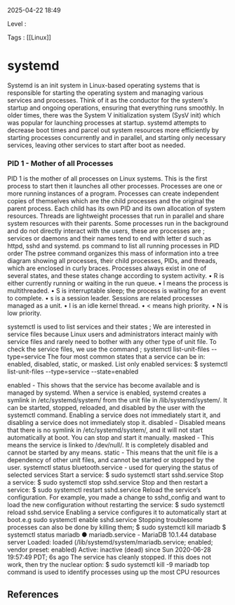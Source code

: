 

2025-04-22 18:49

Level : 

Tags : [[Linux]]

# systemd

Systemd is an init system in Linux-based operating systems that is responsible for starting the operating system and managing various services and processes. Think of it as the conductor for the system's startup and ongoing operations, ensuring that everything runs smoothly.
In older times, there was the System V initialization system (SysV init) which was popular for launching processes at startup.
systemd attempts to decrease boot times and parcel out system resources more efficiently by starting processes concurrently and in parallel, and starting only necessary services, leaving other services to start after boot as needed.

### PID 1 - Mother of all Processes
PID 1 is the mother of all processes on Linux systems. This is the first process to start then it launches all other processes. Processes are one or more running instances of a program. Processes can create independent copies of themselves which are the child processes and the original the parent process. Each child has its own PID  and its own allocation of system resources.
Threads are lightweight processes that run in parallel and share system resources with their parents.
Some processes run in the background and do not directly interact with the users, these are processes are ; services or daemons and their names tend to end with letter d such as httpd, sshd and systemd.
ps command to list all running processes in PID order
The pstree command organizes this mass of information into a tree diagram showing all processes, their child processes, PIDs, and threads, which are enclosed in curly braces.
Processes always exist in one of several states, and these states change according to
system activity. 
• R is either currently running or waiting in the run queue.
• l means the process is multithreaded.
• S is interruptable sleep; the process is waiting for an event to complete.
• s is a session leader. Sessions are related processes managed as a unit.
• I is an idle kernel thread.
• < means high priority.
• N is low priority.

systemctl is used to list services and their states ; We are interested in service files because Linux users and administrators interact mainly with service files and rarely need to bother with any other type of unit file.
To check the service files, we use the command ;
systemctl list-unit-files --type=service
The four most common states that a service can be in:
enabled, disabled, static, or masked.
List only enabled services:
$ systemctl list-unit-files --type=service --state=enabled

enabled - This shows that the service has become available and is managed by systemd.
When a service is enabled, systemd creates a symlink in /etc/systemd/system/ from the unit file in /lib/systemd/system/. It can be started, stopped, reloaded, and disabled by the user with the systemctl command. Enabling a service does not immediately start it, and disabling a service does not immediately stop it.
disabled - Disabled means that there is no symlink in /etc/systemd/system/, and it will not start automatically at boot. You can stop and start it manually.
masked - This means the service is linked to /dev/null/. It is completely disabled and cannot be started by any means.
static - This means that the unit file is a dependency of other unit files, and cannot be started or stopped by the user.
systemctl status bluetooth.service - used for querying the status of selected services
Start a service:
$ sudo systemctl start sshd.service
Stop a service:
$ sudo systemctl stop sshd.service
Stop and then restart a service:
$ sudo systemctl restart sshd.service
Reload the service’s configuration. For example, you made a change to sshd_config and want to load the new configuration without restarting the service:
$ sudo systemctl reload sshd.service
Enabling a service configures it to automatically start at boot.e.g sudo systemctl enable sshd.service
Stopping troublesome processes can also be done by killing them;
$ sudo systemctl kill mariadb
$ systemctl status mariadb
● mariadb.service - MariaDB 10.1.44 database server
Loaded: loaded (/lib/systemd/system/mariadb.service; enabled; vendor preset:
enabled)
Active: inactive (dead) since Sun 2020-06-28 19:57:49 PDT; 6s ago
The service has cleanly stopped. If this does not work, then try the nuclear option:
$ sudo systemctl kill -9 mariadb
top command is used to identify processes using up the most CPU resources
## References
